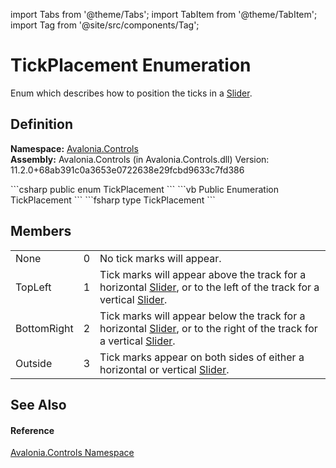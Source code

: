 import Tabs from '@theme/Tabs'; 
import TabItem from '@theme/TabItem'; 
import Tag from '@site/src/components/Tag'; 

# TickPlacement Enumeration


Enum which describes how to position the ticks in a <a href="T_Avalonia_Controls_Slider">Slider</a>.



## Definition
**Namespace:** <a href="N_Avalonia_Controls">Avalonia.Controls</a>  
**Assembly:** Avalonia.Controls (in Avalonia.Controls.dll) Version: 11.2.0+68ab391c0a3653e0722638e29fcbd9633c7fd386

<Tabs groupId="api-code-preview">
<TabItem value="csharp" label="C#">
```csharp
public enum TickPlacement
```
</TabItem>
<TabItem value="vb" label="VB">
```vb
Public Enumeration TickPlacement
```
</TabItem>
<TabItem value="fsharp" label="F#">
```fsharp
type TickPlacement
```
</TabItem>
</Tabs>



## Members
<table>
<tr>
<td>None</td>
<td>0</td>
<td>No tick marks will appear.</td>
</tr>
<tr>
<td>TopLeft</td>
<td>1</td>
<td>Tick marks will appear above the track for a horizontal <a href="T_Avalonia_Controls_Slider">Slider</a>, or to the left of the track for a vertical <a href="T_Avalonia_Controls_Slider">Slider</a>.</td>
</tr>
<tr>
<td>BottomRight</td>
<td>2</td>
<td>Tick marks will appear below the track for a horizontal <a href="T_Avalonia_Controls_Slider">Slider</a>, or to the right of the track for a vertical <a href="T_Avalonia_Controls_Slider">Slider</a>.</td>
</tr>
<tr>
<td>Outside</td>
<td>3</td>
<td>Tick marks appear on both sides of either a horizontal or vertical <a href="T_Avalonia_Controls_Slider">Slider</a>.</td>
</tr>
</table>

## See Also


#### Reference
<a href="N_Avalonia_Controls">Avalonia.Controls Namespace</a>  
